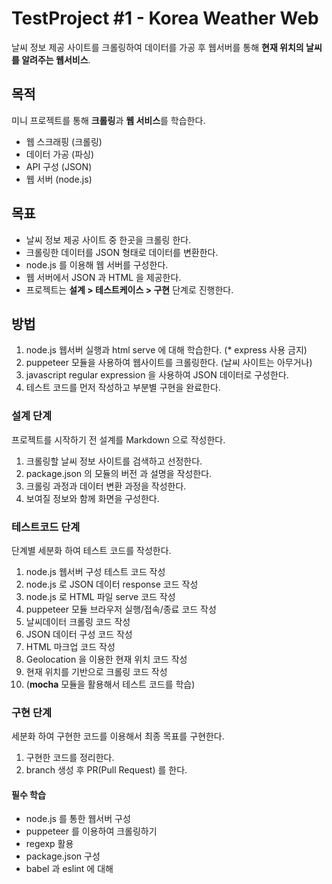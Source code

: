 # TestProject #1 - Korea Weather Web

날씨 정보 제공 사이트를 크롤링하여 데이터를 가공 후 웹서버를 통해 **현재 위치의 날씨를 알려주는 웹서비스**.

## 목적

미니 프로젝트를 통해 **크롤링**과 **웹 서비스**를 학습한다.

- 웹 스크래핑 (크롤링)
- 데이터 가공 (파싱)
- API 구성 (JSON)
- 웹 서버 (node.js)

## 목표

- 날씨 정보 제공 사이트 중 한곳을 크롤링 한다.
- 크롤링한 데이터를 JSON 형태로 데이터를 변환한다.
- node.js 를 이용해 웹 서버를 구성한다.
- 웹 서버에서 JSON 과 HTML 을 제공한다.
- 프로젝트는 **설계 > 테스트케이스 > 구현** 단계로 진행한다.


## 방법

1. node.js 웹서버 실행과 html serve 에 대해 학습한다. (* express 사용 금지)
2. puppeteer 모듈을 사용하여 웹사이트를 크롤링한다. (날씨 사이트는 아무거나)
3. javascript regular expression 을 사용하여 JSON 데이터로 구성한다.
4. 테스트 코드를 먼저 작성하고 부분별 구현을 완료한다.

### 설계 단계

프로젝트를 시작하기 전 설계를 Markdown 으로 작성한다.

1. 크롤링할 날씨 정보 사이트를 검색하고 선정한다.
2. package.json 의 모듈의 버전 과 설명을 작성한다. 
3. 크롤링 과정과 데이터 변환 과정을 작성한다.
4. 보여질 정보와 함께 화면을 구성한다.

### 테스트코드 단계

단계별 세분화 하여 테스트 코드를 작성한다.

1. node.js 웹서버 구성 테스트 코드 작성
2. node.js 로 JSON 데이터 response 코드 작성
3. node.js 로 HTML 파일 serve 코드 작성
4. puppeteer 모듈 브라우저 실행/접속/종료 코드 작성
5. 날씨데이터 크롤링 코드 작성
6. JSON 데이터 구성 코드 작성
7. HTML 마크업 코드 작성
8. Geolocation 을 이용한 현재 위치 코드 작성
9. 현재 위치를 기반으로 크롤링 코드 작성
10. (**mocha** 모듈을 활용해서 테스트 코드를 학습)

### 구현 단계

세분화 하여 구현한 코드를 이용해서 최종 목표를 구현한다.

1. 구현한 코드를 정리한다. 
2. branch 생성 후 PR(Pull Request) 를 한다.

#### 필수 학습 
- node.js 를 통한 웹서버 구성 
- puppeteer 를 이용하여 크롤링하기
- regexp 활용
- package.json 구성
- babel 과 eslint 에 대해
